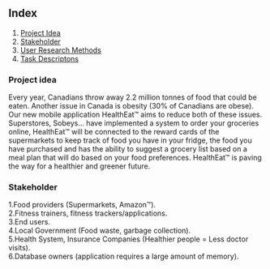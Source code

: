 
## Index
1. [Project Idea](#project_idea)
2. [Stakeholder](#stakeholder)
3. [User Research Methods](#user_research_methods)
4. [Task Descriptons](#task_descriptions) 


### Project idea <a name = "project_idea"></a>
Every year, Canadians throw away 2.2 million tonnes of food that could be eaten. Another issue in Canada is obesity (30% of Canadians are obese). Our new mobile application HealthEat™ aims to reduce both of these issues. Superstores, Sobeys… have implemented a system to order your groceries online, HealthEat™ will be connected to the reward cards of the supermarkets to keep track of food you have in your fridge, the food you have purchased and has the ability to suggest a grocery list based on a meal plan that will do based on your food preferences. HealthEat™ is paving the way for a healthier and greener future.

### Stakeholder <a name = "stakeholder"></a>
1.Food providers (Supermarkets, Amazon™).<br />
2.Fitness trainers, fitness trackers/applications.<br />
3.End users.<br />
4.Local Government (Food waste, garbage collection).<br />
5.Health System, Insurance Companies (Healthier people = Less doctor visits).<br />
6.Database owners (application requires a large amount of memory).<br />



